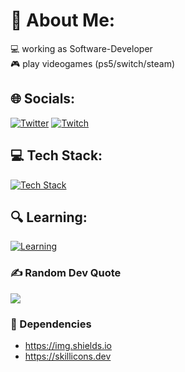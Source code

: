 # 💫 About Me:
💻 working as Software-Developer  
🎮 play videogames (ps5/switch/steam)  
  
## 🌐 Socials:
<!--- [![Instagram](https://img.shields.io/badge/Instagram-%23E4405F.svg?logo=Instagram&logoColor=white)](https://instagram.com/puddypadhie) -->
<!--- [![TikTok](https://img.shields.io/badge/TikTok-%23000000.svg?logo=TikTok&logoColor=white)](https://tiktok.com/@puddypadhie) -->
[![Twitter](https://img.shields.io/badge/Twitter-%231DA1F2.svg?logo=Twitter&logoColor=white)](https://twitter.com/puddypadhie)
[![Twitch](https://img.shields.io/badge/Twitch-%239146FF.svg?logo=Twitch&logoColor=white)](https://twitch.tv/padhie)
<!--- [![YouTube](https://img.shields.io/badge/YouTube-%23FF0000.svg?logo=YouTube&logoColor=white)](https://youtube.com/c/PaddyPadhie) -->
  
## 💻 Tech Stack:
[![Tech Stack](https://skillicons.dev/icons?i=html,php,js,bootstrap,jquery,sass,symfony,mysql,docker)](https://skillicons.dev)
<!--- ![HTML5](https://img.shields.io/badge/html5-%23E34F26.svg?style=for-the-badge&logo=html5&logoColor=white) -->
<!--- ![PHP](https://img.shields.io/badge/php-%23777BB4.svg?style=for-the-badge&logo=php&logoColor=white) -->
<!--- ![JavaScript](https://img.shields.io/badge/javascript-%23323330.svg?style=for-the-badge&logo=javascript&logoColor=%23F7DF1E) -->
<!--- ![Bootstrap](https://img.shields.io/badge/bootstrap-%23563D7C.svg?style=for-the-badge&logo=bootstrap&logoColor=white) -->
<!--- ![jQuery](https://img.shields.io/badge/jquery-%230769AD.svg?style=for-the-badge&logo=jquery&logoColor=white) -->
<!--- ![SASS](https://img.shields.io/badge/SASS-hotpink.svg?style=for-the-badge&logo=SASS&logoColor=white) -->
<!--- ![Symfony](https://img.shields.io/badge/symfony-%23000000.svg?style=for-the-badge&logo=symfony&logoColor=white) -->
<!--- ![MySQL](https://img.shields.io/badge/mysql-%2300f.svg?style=for-the-badge&logo=mysql&logoColor=white) -->
<!--- ![Docker](https://img.shields.io/badge/docker-%230db7ed.svg?style=for-the-badge&logo=docker&logoColor=white) -->
  
## 🔍 Learning:
[![Learning](https://skillicons.dev/icons?i=java,python)](https://skillicons.dev)
  
### ✍️ Random Dev Quote
![](https://quotes-github-readme.vercel.app/api?type=horizontal&theme=radical)
### 🔗 Dependencies
- https://img.shields.io
- https://skillicons.dev

